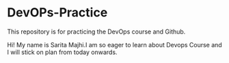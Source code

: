 # DevOPs-Practice
This repository is for practicing the DevOps course and Github.

Hi! My name is Sarita Majhi.I am so eager to learn about Devops Course and I will stick on plan from today onwards. 

